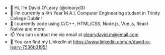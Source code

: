 - 👋 Hi, I’m David O'Leary (@olearyd3)
- 🌱 I’m currently a 4th Year M.A.I. Computer Engineering student in Trinity College Dublin!
- 💞️ I currently code using C/C++, HTML/CSS, Node.js, Vue.js, React Native and more!
- 📫 You can contact me via email at olearydavid.m@gmail.com
- 💼 You can find my LinkedIn at https://www.linkedin.com/in/david-o-leary-7536b3195/

<!---
olearyd3/olearyd3 is a ✨ special ✨ repository because its `README.md` (this file) appears on your GitHub profile.
You can click the Preview link to take a look at your changes.
--->
